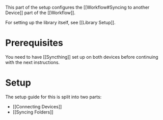This part of the setup configures the [[Workflow#Syncing to another Device]] part of the [[Workflow]].

For setting up the library itself, see [[Library Setup]].

# Prerequisites

You need to have [[Syncthing]] set up on both devices before continuing with the next instructions.

# Setup

The setup guide for this is split into two parts:

- [[Connecting Devices]]
- [[Syncing Folders]]
